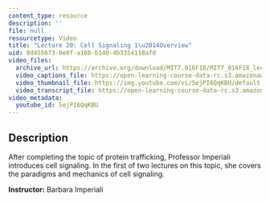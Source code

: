 ```yaml
---
content_type: resource
description: ''
file: null
resourcetype: Video
title: "Lecture 20: Cell Signaling 1\u2014Overview"
uid: 8d455673-0e0f-a16b-b140-4b3354118afd
video_files:
  archive_url: https://archive.org/download/MIT7.016F18/MIT7_016F18_lec20_300k.mp4
  video_captions_file: https://open-learning-course-data-rc.s3.amazonaws.com/7-016-introductory-biology-fall-2018/77b94ac3d94756ef9eb74e292d8650c0_5ejPI6QqKBU.vtt
  video_thumbnail_file: https://img.youtube.com/vi/5ejPI6QqKBU/default.jpg
  video_transcript_file: https://open-learning-course-data-rc.s3.amazonaws.com/7-016-introductory-biology-fall-2018/0ca5817e22e90dddd1805c6ea9af7520_5ejPI6QqKBU.pdf
video_metadata:
  youtube_id: 5ejPI6QqKBU
---
```


Description
-----------

After completing the topic of protein trafficking, Professor Imperiali introduces cell signaling. In the first of two lectures on this topic, she covers the paradigms and mechanics of cell signaling.

**Instructor:** Barbara Imperiali